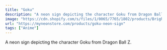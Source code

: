```yaml
---
title: "Goku"
description: "A neon sign depicting the character Goku from Dragon Ball Z."
image: "https://cdn.shopify.com/s/files/1/0065/7765/1802/products/Bright-Orangegoku_jpg.jpg?v=1652846805"
url: "https://myneonstore.com/products/goku-neon-sign"
tags: ["Anime"]
---
```


A neon sign depicting the character Goku from Dragon Ball Z.